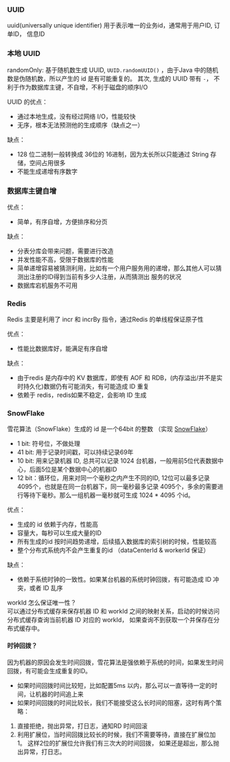 
### UUID

uuid(universally unique identifier) 用于表示唯一的业务id，通常用于用户ID, 订单ID， 信息ID

### 本地 UUID

randomOnly: 基于随机数生成 UUID, `UUID.randomUUID()` ，由于Java 中的随机数是伪随机数，所以产生的 id 是有可能重复的。
其次, 生成的 UUID 带有 `-`， 不利于作为数据库主键，不自增，不利于磁盘的顺序I/O

UUID 的优点：  
* 通过本地生成，没有经过网络 I/O，性能较快
* 无序，根本无法预测他的生成顺序（缺点之一）

缺点：  
* 128 位二进制一般转换成 36位的 16进制，因为太长所以只能通过 String 存储，空间占用很多
* 不能生成递增有序数字

### 数据库主键自增

优点：  
* 简单，有序自增，方便排序和分页

缺点：  
* 分表分库会带来问题，需要进行改造
* 并发性能不高，受限于数据库的性能
* 简单递增容易被猜测利用，比如有一个用户服务用的递增，那么其他人可以猜测出注册的ID得到当前有多少人注册，从而猜测出
服务的状况
* 数据库宕机服务不可用

### Redis 

Redis 主要是利用了 incr 和 incrBy 指令，通过Redis 的单线程保证原子性

优点：
* 性能比数据库好，能满足有序自增

缺点：
* 由于redis 是内存中的 KV 数据库，即使有 AOF 和 RDB，(内存溢出/并不是实时持久化)数据仍有可能消失，有可能造成 ID 重复
* 依赖于 redis，redis如果不稳定，会影响 ID 生成

### SnowFlake

雪花算法（SnowFlake）生成的 id 是一个64bit 的整数 （实现 [SnowFlake](/src/uuid/SnowFlake.java)）

* 1 bit: 符号位，不做处理
* 41 bit: 用于记录时间戳，可以持续记录69年
* 10 bit: 用来记录机器 ID, 总共可以记录 1024 台机器，一般用前5位代表数据中心，后面5位是某个数据中心的机器ID
* 12 bit：循环位，用来对同一个毫秒之内产生不同的ID, 12位可以最多记录 4095个，也就是在同一台机器下，同一毫秒最多记录
4095个，多余的需要进行等待下毫秒。那么一组机器一毫秒就可生成 1024 * 4095 个id。

优点：
* 生成的 id 依赖于内存，性能高
* 容量大，每秒可以生成大量的ID
* 所有生成的id 按时间趋势递增，后续插入数据库的索引树的时候，性能较高
* 整个分布式系统内不会产生重复的id （dataCenterId & workerId 保证）

缺点：
* 依赖于系统时钟的一致性。如果某台机器的系统时钟回拨，有可能造成 ID 冲突，或者 ID 乱序

workId 怎么保证唯一性？  
可以通过分布式缓存来保存机器 ID 和 workId 之间的映射关系，启动的时候访问分布式缓存查询当前机器 ID 对应的 workId，
如果查询不到获取一个并保存在分布式缓存中。

#### 时钟回拨？

因为机器的原因会发生时间回拨，雪花算法是强依赖于系统的时间，如果发生时间回拨，有可能会生成重复的ID。

* 如果时间回拨时间比较短，比如配置5ms 以内，那么可以一直等待一定的时间，让机器的时间追上来
* 如果时间回拨的时间比较长，我们不能接受这么长时间的阻塞，这时有两个策略：

1. 直接拒绝，抛出异常，打日志，通知RD 时间回滚
2. 利用扩展位，当时间回拨比较长的时候，我们不需要等待，直接在扩展位加1。 这样2位的扩展位允许我们有三次大的时间回拨，
如果还是超出，那么抛出异常，打日志。


   
